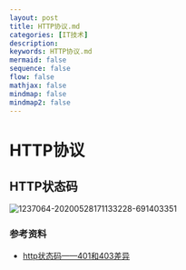 ```yaml
---
layout: post
title: HTTP协议.md
categories: [IT技术]
description: 
keywords: HTTP协议.md
mermaid: false
sequence: false
flow: false
mathjax: false
mindmap: false
mindmap2: false
---
```

# HTTP协议



## HTTP状态码

![1237064-20200528171133228-691403351](https://www.xubighead.top/api/oss/img/Wmw5RRM8.png)



### 参考资料

- [http状态码——401和403差异](https://www.cnblogs.com/qiqi715/p/12982102.html)